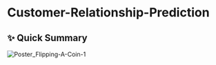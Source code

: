 # Customer-Relationship-Prediction 
## ✨ Quick Summary
![Poster_Flipping-A-Coin-1](https://user-images.githubusercontent.com/48705124/172206437-8bc62eb6-7122-46ae-add1-28b9091e319d.png)
